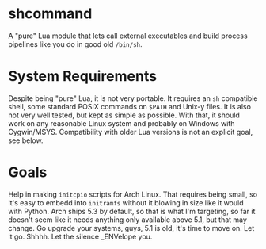 # shcommand
A "pure" Lua module that lets call external executables and build process pipelines like you do in good old `/bin/sh`.

# System Requirements
Despite being "pure" Lua, it is not very portable.
It requires an `sh` compatible shell, some standard POSIX commands on `$PATH` and Unix-y files.
It is also not very well tested, but kept as simple as possible.
With that, it should work on any reasonable Linux system and probably on Windows with Cygwin/MSYS.
Compatibility with older Lua versions is not an explicit goal, see below.

# Goals
Help in making `initcpio` scripts for Arch Linux. That requires being small, so it's easy to embedd into `initramfs` without it blowing in size like it would with Python. Arch ships 5.3 by default, so that is what I'm targeting, so far it doesn't seem like it needs anything only available above 5.1, but that may change. Go upgrade your systems, guys, 5.1 is old, it's time to move on. Let it go. Shhhh. Let the silence _ENVelope you.
